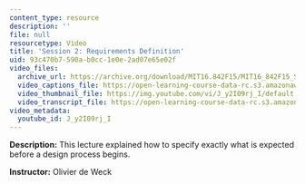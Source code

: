 ```yaml
---
content_type: resource
description: ''
file: null
resourcetype: Video
title: 'Session 2: Requirements Definition'
uid: 93c470b7-590a-b0cc-1e0e-2ad07e65e02f
video_files:
  archive_url: https://archive.org/download/MIT16.842F15/MIT16_842F15_S02_SPOC_300k.mp4
  video_captions_file: https://open-learning-course-data-rc.s3.amazonaws.com/16-842-fundamentals-of-systems-engineering-fall-2015/80104038c1975a3cbe00823406f9c6f1_J_y2I09rj_I.vtt
  video_thumbnail_file: https://img.youtube.com/vi/J_y2I09rj_I/default.jpg
  video_transcript_file: https://open-learning-course-data-rc.s3.amazonaws.com/16-842-fundamentals-of-systems-engineering-fall-2015/41de4134b97908d36729d2afc23f91f8_J_y2I09rj_I.pdf
video_metadata:
  youtube_id: J_y2I09rj_I
---
```


**Description:** This lecture explained how to specify exactly what is expected before a design process begins.

**Instructor:** Olivier de Weck